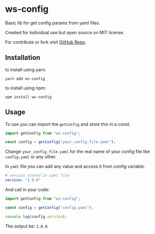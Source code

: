 # ws-config

Basic lib for get config params from yaml files.

Created for individual use but open source on MIT license.

For contribute or fork visit [GitHub Repo](https://github.com/EuJanderGois/ws-config).

## Installation

to install using yarn:
``` batch
yarn add ws-config
```

to install using npm:
``` batch
npm install ws-config
```

## Usage

To use you can import the `getConfig` and store this in a const.

``` javascript
import getConfig from "ws-config";

const config = getConfig("your_config_file.yaml");
```

Change `your_config_file.yaml` for the real name of your config file like `config.yaml` or any other.

In `yaml` file you can add any value and access it from config variable.

``` yaml
# version stored in yaml file
version: "1.0.0"
```

And call in your code:
``` javascript
import getConfig from "ws-config";

const config = getConfig("config.yaml");

console.log(config.version);
```

The output be: `1.0.0`.